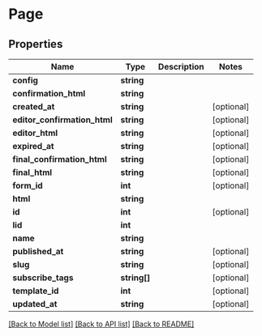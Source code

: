 # Page

## Properties
Name | Type | Description | Notes
------------ | ------------- | ------------- | -------------
**config** | **string** |  | 
**confirmation_html** | **string** |  | 
**created_at** | **string** |  | [optional] 
**editor_confirmation_html** | **string** |  | [optional] 
**editor_html** | **string** |  | [optional] 
**expired_at** | **string** |  | [optional] 
**final_confirmation_html** | **string** |  | [optional] 
**final_html** | **string** |  | [optional] 
**form_id** | **int** |  | [optional] 
**html** | **string** |  | 
**id** | **int** |  | [optional] 
**lid** | **int** |  | 
**name** | **string** |  | 
**published_at** | **string** |  | [optional] 
**slug** | **string** |  | [optional] 
**subscribe_tags** | **string[]** |  | [optional] 
**template_id** | **int** |  | [optional] 
**updated_at** | **string** |  | [optional] 

[[Back to Model list]](../README.md#documentation-for-models) [[Back to API list]](../README.md#documentation-for-api-endpoints) [[Back to README]](../README.md)


